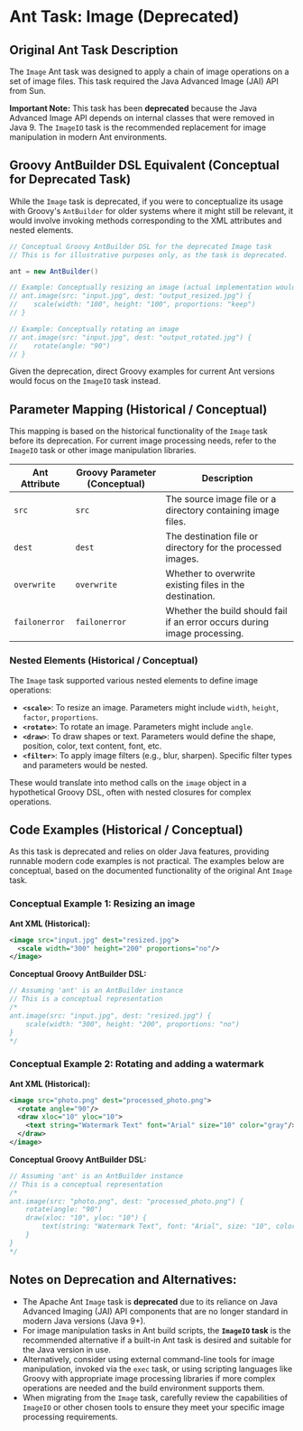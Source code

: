 # Ant Task: Image (Deprecated)

## Original Ant Task Description

The `Image` Ant task was designed to apply a chain of image operations on a set of image files. This task required the Java Advanced Image (JAI) API from Sun.

**Important Note:** This task has been **deprecated** because the Java Advanced Image API depends on internal classes that were removed in Java 9. The `ImageIO` task is the recommended replacement for image manipulation in modern Ant environments.

## Groovy AntBuilder DSL Equivalent (Conceptual for Deprecated Task)

While the `Image` task is deprecated, if you were to conceptualize its usage with Groovy's `AntBuilder` for older systems where it might still be relevant, it would involve invoking methods corresponding to the XML attributes and nested elements.

```groovy
// Conceptual Groovy AntBuilder DSL for the deprecated Image task
// This is for illustrative purposes only, as the task is deprecated.

ant = new AntBuilder()

// Example: Conceptually resizing an image (actual implementation would depend on JAI availability)
// ant.image(src: "input.jpg", dest: "output_resized.jpg") {
//    scale(width: "100", height: "100", proportions: "keep")
// }

// Example: Conceptually rotating an image
// ant.image(src: "input.jpg", dest: "output_rotated.jpg") {
//    rotate(angle: "90")
// }
```

Given the deprecation, direct Groovy examples for current Ant versions would focus on the `ImageIO` task instead.

## Parameter Mapping (Historical / Conceptual)

This mapping is based on the historical functionality of the `Image` task before its deprecation. For current image processing needs, refer to the `ImageIO` task or other image manipulation libraries.

| Ant Attribute | Groovy Parameter (Conceptual) | Description                                                                                                |
|---------------|-------------------------------|------------------------------------------------------------------------------------------------------------|
| `src`         | `src`                         | The source image file or a directory containing image files.                                               |
| `dest`        | `dest`                        | The destination file or directory for the processed images.                                                |
| `overwrite`   | `overwrite`                   | Whether to overwrite existing files in the destination.                                                    |
| `failonerror` | `failonerror`                 | Whether the build should fail if an error occurs during image processing.                                  |

### Nested Elements (Historical / Conceptual)

The `Image` task supported various nested elements to define image operations:

*   **`<scale>`**: To resize an image. Parameters might include `width`, `height`, `factor`, `proportions`.
*   **`<rotate>`**: To rotate an image. Parameters might include `angle`.
*   **`<draw>`**: To draw shapes or text. Parameters would define the shape, position, color, text content, font, etc.
*   **`<filter>`**: To apply image filters (e.g., blur, sharpen). Specific filter types and parameters would be nested.

These would translate into method calls on the `image` object in a hypothetical Groovy DSL, often with nested closures for complex operations.

## Code Examples (Historical / Conceptual)

As this task is deprecated and relies on older Java features, providing runnable modern code examples is not practical. The examples below are conceptual, based on the documented functionality of the original Ant `Image` task.

### Conceptual Example 1: Resizing an image

**Ant XML (Historical):**
```xml
<image src="input.jpg" dest="resized.jpg">
  <scale width="300" height="200" proportions="no"/>
</image>
```

**Conceptual Groovy AntBuilder DSL:**
```groovy
// Assuming 'ant' is an AntBuilder instance
// This is a conceptual representation
/*
ant.image(src: "input.jpg", dest: "resized.jpg") {
    scale(width: "300", height: "200", proportions: "no")
}
*/
```

### Conceptual Example 2: Rotating and adding a watermark

**Ant XML (Historical):**
```xml
<image src="photo.png" dest="processed_photo.png">
  <rotate angle="90"/>
  <draw xloc="10" yloc="10">
    <text string="Watermark Text" font="Arial" size="10" color="gray"/>
  </draw>
</image>
```

**Conceptual Groovy AntBuilder DSL:**
```groovy
// Assuming 'ant' is an AntBuilder instance
// This is a conceptual representation
/*
ant.image(src: "photo.png", dest: "processed_photo.png") {
    rotate(angle: "90")
    draw(xloc: "10", yloc: "10") {
        text(string: "Watermark Text", font: "Arial", size: "10", color: "gray")
    }
}
*/
```

## Notes on Deprecation and Alternatives:

*   The Apache Ant `Image` task is **deprecated** due to its reliance on Java Advanced Imaging (JAI) API components that are no longer standard in modern Java versions (Java 9+).
*   For image manipulation tasks in Ant build scripts, the **`ImageIO` task** is the recommended alternative if a built-in Ant task is desired and suitable for the Java version in use.
*   Alternatively, consider using external command-line tools for image manipulation, invoked via the `exec` task, or using scripting languages like Groovy with appropriate image processing libraries if more complex operations are needed and the build environment supports them.
*   When migrating from the `Image` task, carefully review the capabilities of `ImageIO` or other chosen tools to ensure they meet your specific image processing requirements.

